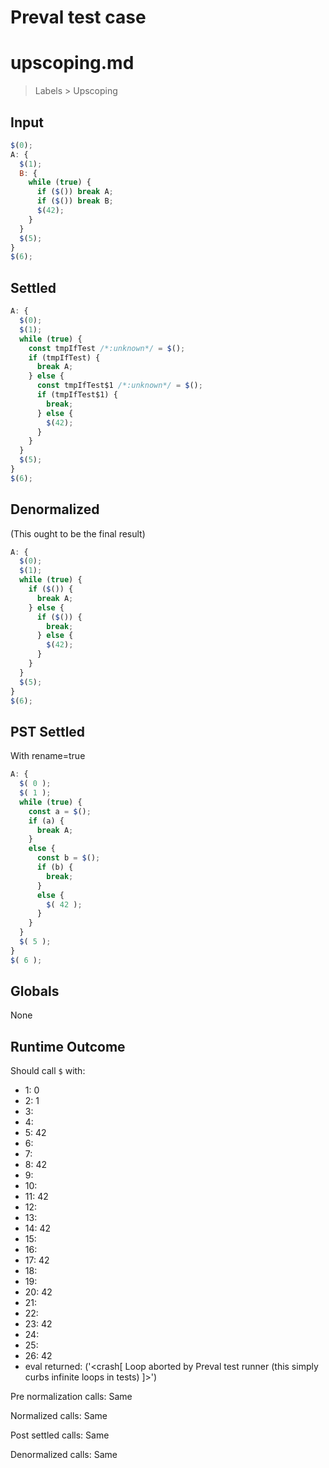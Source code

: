 # Preval test case

# upscoping.md

> Labels > Upscoping
>
>

## Input

`````js filename=intro
$(0);
A: {
  $(1);
  B: {
    while (true) {
      if ($()) break A;
      if ($()) break B;
      $(42);
    }
  }
  $(5);
}
$(6);
`````


## Settled


`````js filename=intro
A: {
  $(0);
  $(1);
  while (true) {
    const tmpIfTest /*:unknown*/ = $();
    if (tmpIfTest) {
      break A;
    } else {
      const tmpIfTest$1 /*:unknown*/ = $();
      if (tmpIfTest$1) {
        break;
      } else {
        $(42);
      }
    }
  }
  $(5);
}
$(6);
`````


## Denormalized
(This ought to be the final result)

`````js filename=intro
A: {
  $(0);
  $(1);
  while (true) {
    if ($()) {
      break A;
    } else {
      if ($()) {
        break;
      } else {
        $(42);
      }
    }
  }
  $(5);
}
$(6);
`````


## PST Settled
With rename=true

`````js filename=intro
A: {
  $( 0 );
  $( 1 );
  while (true) {
    const a = $();
    if (a) {
      break A;
    }
    else {
      const b = $();
      if (b) {
        break;
      }
      else {
        $( 42 );
      }
    }
  }
  $( 5 );
}
$( 6 );
`````


## Globals


None


## Runtime Outcome


Should call `$` with:
 - 1: 0
 - 2: 1
 - 3: 
 - 4: 
 - 5: 42
 - 6: 
 - 7: 
 - 8: 42
 - 9: 
 - 10: 
 - 11: 42
 - 12: 
 - 13: 
 - 14: 42
 - 15: 
 - 16: 
 - 17: 42
 - 18: 
 - 19: 
 - 20: 42
 - 21: 
 - 22: 
 - 23: 42
 - 24: 
 - 25: 
 - 26: 42
 - eval returned: ('<crash[ Loop aborted by Preval test runner (this simply curbs infinite loops in tests) ]>')

Pre normalization calls: Same

Normalized calls: Same

Post settled calls: Same

Denormalized calls: Same
